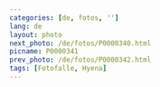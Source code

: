 ```yaml
---
categories: [de, fotos, '']
lang: de
layout: photo
next_photo: /de/fotos/P0000340.html
picname: P0000341
prev_photo: /de/fotos/P0000342.html
tags: [Fotofalle, Hyena]
---
```

